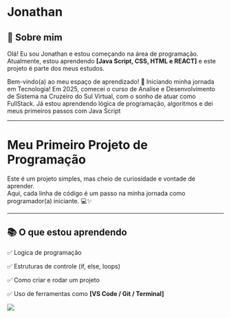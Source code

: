 # Jonathan

## 👤 Sobre mim
Olá! Eu sou Jonathan e estou começando na área de programação.  
Atualmente, estou aprendendo **[Java Script, CSS, HTML e REACT]** e este projeto é parte dos meus estudos.

Bem-vindo(a) ao meu espaço de aprendizado! 🚀 
Iniciando minha jornada em Tecnologia! Em 2025, comecei o curso de Analise e Desenvolvimento de Sistema na Cruzeiro do Sul Virtual, com o sonho de atuar como FullStack. Já estou aprendendo lógica de programação, algoritmos e dei meus primeiros passos com Java Script 



---
# Meu Primeiro Projeto de Programação


Este é um projeto simples, mas cheio de curiosidade e vontade de aprender.  
Aqui, cada linha de código é um passo na minha jornada como programador(a) iniciante. 💻✨


---

## 📚 O que estou aprendendo

✅ Logica de programação

✅ Estruturas de controle (if, else, loops)  

✅ Como criar e rodar um projeto  

✅ Uso de ferramentas como **[VS Code / Git / Terminal]**


<img src="https://skillicons.dev/icons?i=html,css,react,javascript,git," /></br>

